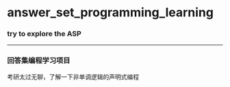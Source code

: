 # answer_set_programming_learning
### try to explore the ASP

---

### 回答集编程学习项目
考研太过无聊，了解一下非单调逻辑的声明式编程